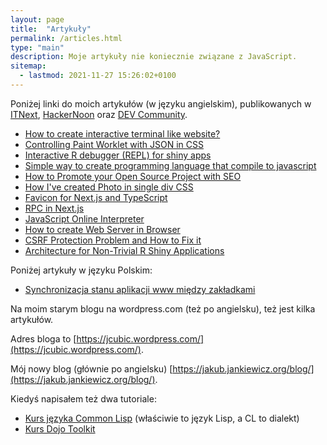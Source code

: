 ```yaml
---
layout: page
title:  "Artykuły"
permalink: /articles.html
type: "main"
description: Moje artykuły nie koniecznie związane z JavaScript.
sitemap:
  - lastmod: 2021-11-27 15:26:02+0100
---
```


Poniżej linki do moich artykułów (w języku angielskim), publikowanych w [ITNext](https://itnext.io/), [HackerNoon](https://hackernoon.com) oraz [DEV Community](https://dev.to/).

* [How to create interactive terminal like website?](https://itnext.io/how-to-create-interactive-terminal-like-website-888bb0972288?)
* [Controlling Paint Worklet with JSON in CSS](https://itnext.io/controlling-paint-worklet-with-json-in-css-298a7b10e41c)
* [Interactive R debugger (REPL) for shiny apps](https://itnext.io/interactive-r-debugger-repl-for-shiny-apps-87c769be4859)
* [Simple way to create programming language that compile to javascript](https://hackernoon.com/creating-your-own-javascript-based-programming-language-has-never-been-easier-wju33by)
* [How to Promote your Open Source Project with SEO](https://itnext.io/seo-for-open-source-projects-1a6b17ffeb8b)
* [How I've created Photo in single div CSS](https://dev.to/jcubic/how-i-ve-created-photo-in-single-div-css-45bm)
* [Favicon for Next.js and TypeScript](https://dev.to/jcubic/favicon-for-next-js-and-typescript-9gk)
* [RPC in Next.js](https://dev.to/jcubic/rpc-in-next-js-5bd7)
* [JavaScript Online Interpreter](https://dev.to/jcubic/javascript-online-interpreter-2dci)
* [How to create Web Server in Browser](https://itnext.io/how-to-create-web-server-in-browser-ffaa371d2b53)
* [CSRF Protection Problem and How to Fix it](https://www.freecodecamp.org/news/csrf-protection-problem-and-how-to-fix-it/)
* [Architecture for Non-Trivial R Shiny Applications](https://dev.to/jcubic/architecture-for-non-trivial-r-shiny-applications-3816)

Poniżej artykuły w języku Polskim:
* [Synchronizacja stanu aplikacji www między zakładkami](https://bulldogjob.pl/news/1804-synchronizacja-stanu-aplikacji-www-miedzy-zakladkami)

Na moim starym blogu na wordpress.com (też po angielsku), też jest kilka artykułów.

Adres bloga to [https://jcubic.wordpress.com/](https://jcubic.wordpress.com/).

Mój nowy blog (głównie po angielsku) [https://jakub.jankiewicz.org/blog/](https://jakub.jankiewicz.org/blog/).

Kiedyś napisałem też dwa tutoriale:

* [Kurs języka Common Lisp](https://jcubic.pl/jakub-jankiewicz/lisp_tutorial.php) (właściwie to język Lisp, a CL to dialekt)
* [Kurs Dojo Toolkit](https://jcubic.pl/jakub-jankiewicz/dojo_tutorial.php)

